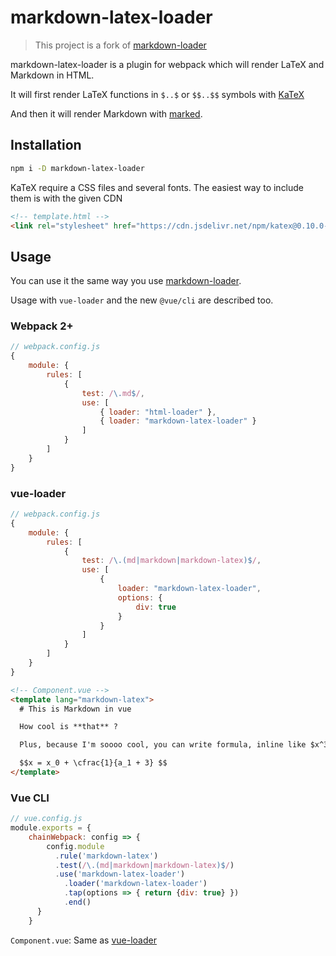 markdown-latex-loader
=====================

> This project is a fork of
[markdown-loader](https://github.com/peerigon/markdown-loader)

markdown-latex-loader is a plugin for webpack which will render LaTeX and
Markdown in HTML.

It will first render LaTeX functions in `$..$` or `$$..$$` symbols with
[KaTeX](https://khan.github.io/KaTeX/)

And then it will render Markdown with [marked](https://github.com/chjj/marked).

## Installation

```bash
npm i -D markdown-latex-loader
```

KaTeX require a CSS files and several fonts. The easiest way to include them is
with the given CDN

```html
<!-- template.html -->
<link rel="stylesheet" href="https://cdn.jsdelivr.net/npm/katex@0.10.0-beta/dist/katex.min.css" integrity="sha384-9tPv11A+glH/on/wEu99NVwDPwkMQESOocs/ZGXPoIiLE8MU/qkqUcZ3zzL+6DuH" crossorigin="anonymous">
```

## Usage

You can use it the same way you use
[markdown-loader](https://github.com/peerigon/markdown-loader#usage).

Usage with `vue-loader` and the new `@vue/cli` are described too.

### Webpack 2+

```javascript
// webpack.config.js
{
    module: {
        rules: [
            {
                test: /\.md$/,
                use: [
                    { loader: "html-loader" },
                    { loader: "markdown-latex-loader" }
                ]
            }
        ]
    }
}
```

### vue-loader

```javascript
// webpack.config.js
{
    module: {
        rules: [
            {
                test: /\.(md|markdown|markdown-latex)$/,
                use: [
                    {
                        loader: "markdown-latex-loader",
                        options: {
                            div: true
                        }
                    }
                ]
            }
        ]
    }
}
```

```html
<!-- Component.vue -->
<template lang="markdown-latex">
  # This is Markdown in vue

  How cool is **that** ?

  Plus, because I'm soooo cool, you can write formula, inline like $x^3$ or in block like this:

  $$x = x_0 + \cfrac{1}{a_1 + 3} $$
</template>
```

### Vue CLI

```javascript
// vue.config.js
module.exports = {
    chainWebpack: config => {
        config.module
          .rule('markdown-latex')
          .test(/\.(md|markdown|markdown-latex)$/)
          .use('markdown-latex-loader')
            .loader('markdown-latex-loader')
            .tap(options => { return {div: true} })
            .end()
      }
    }
```

`Component.vue`: Same as [vue-loader](#vue-loader)
